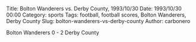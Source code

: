 Title: Bolton Wanderers vs. Derby County, 1993/10/30
Date: 1993/10/30 00:00
Category: sports
Tags: football, football scores, Bolton Wanderers, Derby County
Slug: bolton-wanderers-vs-derby-county
Author: carbonero


Bolton Wanderers 0 - 2 Derby County
